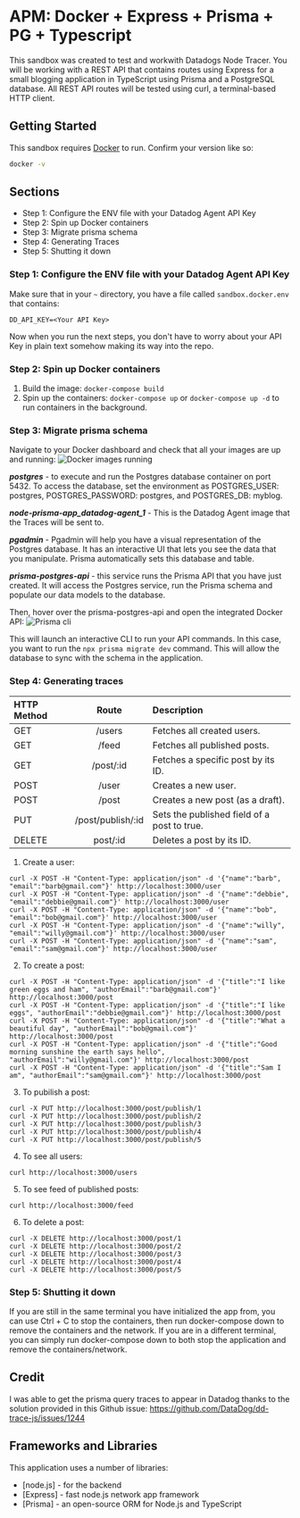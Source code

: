 # APM: Docker + Express + Prisma + PG + Typescript

This sandbox was created to test and workwith Datadogs Node Tracer. You will be working with a REST API that contains routes using Express for a small blogging application in TypeScript using Prisma and a PostgreSQL database. All REST API routes will be tested using curl, a terminal-based HTTP client.

## Getting Started

This sandbox requires [Docker](https://docs.docker.com/get-docker/) to run.
Confirm your version like so:

```sh
docker -v
```

## Sections

- Step 1: Configure the ENV file with your Datadog Agent API Key
- Step 2: Spin up Docker containers
- Step 3: Migrate prisma schema
- Step 4: Generating Traces
- Step 5: Shutting it down

### Step 1: Configure the ENV file with your Datadog Agent API Key

Make sure that in your `~` directory, you have a file called `sandbox.docker.env` that contains:

```
DD_API_KEY=<Your API Key>
```

Now when you run the next steps, you don't have to worry about your API Key in plain text somehow making its way into the repo.

### Step 2: Spin up Docker containers

1. Build the image: `docker-compose build`
2. Spin up the containers: `docker-compose up` or `docker-compose up -d` to run containers in the background.

### Step 3: Migrate prisma schema

Navigate to your Docker dashboard and check that all your images are up and running:
![Docker images running](https://p-qkfgo2.t2.n0.cdn.getcloudapp.com/items/KouAXjoK/8578eace-651c-4173-9e70-8283ead86fe1.jpg?source=viewer&v=a7eb210fab1808b2d0ec7882fb5e1f17)

**_postgres_** - to execute and run the Postgres database container on port 5432. To access the database, set the environment as POSTGRES_USER: postgres, POSTGRES_PASSWORD: postgres, and POSTGRES_DB: myblog.

**_node-prisma-app_datadog-agent_1_** - This is the Datadog Agent image that the Traces will be sent to.

**_pgadmin_** - Pgadmin will help you have a visual representation of the Postgres database. It has an interactive UI that lets you see the data that you manipulate. Prisma automatically sets this database and table.

**_prisma-postgres-api_** - this service runs the Prisma API that you have just created. It will access the Postgres service, run the Prisma schema and populate our data models to the database.

Then, hover over the prisma-postgres-api and open the integrated Docker API:
![Prisma cli](https://p-qkfgo2.t2.n0.cdn.getcloudapp.com/items/d5u9qOo8/6d6bd25c-8631-446e-8af5-e9bfce823347.jpg?source=viewer&v=1e49063635c2c85acb601b73a3aefb48)

This will launch an interactive CLI to run your API commands. In this case, you want to run the `npx prisma migrate dev` command. This will allow the database to sync with the schema in the application.

### Step 4: Generating traces

| HTTP Method |       Route       | Description                                 |
| :---------- | :---------------: | :------------------------------------------ |
| GET         |      /users       | Fetches all created users.                  |
| GET         |       /feed       | Fetches all published posts.                |
| GET         |     /post/:id     | Fetches a specific post by its ID.          |
| POST        |       /user       | Creates a new user.                         |
| POST        |       /post       | Creates a new post (as a draft).            |
| PUT         | /post/publish/:id | Sets the published field of a post to true. |
| DELETE      |     post/:id      | Deletes a post by its ID.                   |

1. Create a user:

```
curl -X POST -H "Content-Type: application/json" -d '{"name":"barb", "email":"barb@gmail.com"}' http://localhost:3000/user
curl -X POST -H "Content-Type: application/json" -d '{"name":"debbie", "email":"debbie@gmail.com"}' http://localhost:3000/user
curl -X POST -H "Content-Type: application/json" -d '{"name":"bob", "email":"bob@gmail.com"}' http://localhost:3000/user
curl -X POST -H "Content-Type: application/json" -d '{"name":"willy", "email":"willy@gmail.com"}' http://localhost:3000/user
curl -X POST -H "Content-Type: application/json" -d '{"name":"sam", "email":"sam@gmail.com"}' http://localhost:3000/user
```

2. To create a post:

```
curl -X POST -H "Content-Type: application/json" -d '{"title":"I like green eggs and ham", "authorEmail":"barb@gmail.com"}' http://localhost:3000/post
curl -X POST -H "Content-Type: application/json" -d '{"title":"I like eggs", "authorEmail":"debbie@gmail.com"}' http://localhost:3000/post
curl -X POST -H "Content-Type: application/json" -d '{"title":"What a beautiful day", "authorEmail":"bob@gmail.com"}' http://localhost:3000/post
curl -X POST -H "Content-Type: application/json" -d '{"title":"Good morning sunshine the earth says hello", "authorEmail":"willy@gmail.com"}' http://localhost:3000/post
curl -X POST -H "Content-Type: application/json" -d '{"title":"Sam I am", "authorEmail":"sam@gmail.com"}' http://localhost:3000/post
```

3. To pubilish a post:

```
curl -X PUT http://localhost:3000/post/publish/1
curl -X PUT http://localhost:3000/post/publish/2
curl -X PUT http://localhost:3000/post/publish/3
curl -X PUT http://localhost:3000/post/publish/4
curl -X PUT http://localhost:3000/post/publish/5
```

4. To see all users:

```
curl http://localhost:3000/users
```

5. To see feed of published posts:

```
curl http://localhost:3000/feed
```

6. To delete a post:

```
curl -X DELETE http://localhost:3000/post/1
curl -X DELETE http://localhost:3000/post/2
curl -X DELETE http://localhost:3000/post/3
curl -X DELETE http://localhost:3000/post/4
curl -X DELETE http://localhost:3000/post/5
```

### Step 5: Shutting it down

If you are still in the same terminal you have initialized the app from, you can use Ctrl + C to stop the containers, then run docker-compose down to remove the containers and the network. If you are in a different terminal, you can simply run docker-compose down to both stop the application and remove the containers/network.

## Credit

I was able to get the prisma query traces to appear in Datadog thanks to the solution provided in this Github issue: https://github.com/DataDog/dd-trace-js/issues/1244

## Frameworks and Libraries

This application uses a number of libraries:

- [node.js] - for the backend
- [Express] - fast node.js network app framework
- [Prisma] - an open-source ORM for Node.js and TypeScript

